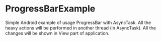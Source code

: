 ProgressBarExample
==================

Simple Android example of usage ProgressBar with AsyncTask. All the heavy actions will be performed in another thread (in AsyncTask). All the changes will be shown in View part of application.
